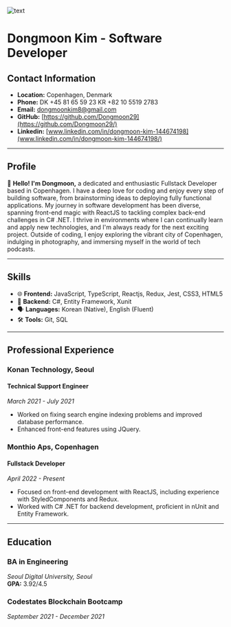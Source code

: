 ![text](/dongmoon_kim.jpg "")
# Dongmoon Kim - Software Developer

## Contact Information
- **Location:** Copenhagen, Denmark
- **Phone:** DK +45 81 65 59 23 KR +82 10 5519 2783
- **Email:** [dongmoonkim8@gmail.com](mailto:dongmoonkim8@gmail.com)
- **GitHub:** [https://github.com/Dongmoon29](https://github.com/Dongmoon29/)
- **Linkedin:** [www.linkedin.com/in/dongmoon-kim-144674198](www.linkedin.com/in/dongmoon-kim-144674198/)

---

## Profile
👋 **Hello! I'm Dongmoon,** a dedicated and enthusiastic Fullstack Developer based in Copenhagen. I have a deep love for coding and enjoy every step of building software, from brainstorming ideas to deploying fully functional applications. My journey in software development has been diverse, spanning front-end magic with ReactJS to tackling complex back-end challenges in C# .NET. I thrive in environments where I can continually learn and apply new technologies, and I'm always ready for the next exciting project. Outside of coding, I enjoy exploring the vibrant city of Copenhagen, indulging in photography, and immersing myself in the world of tech podcasts.

---

## Skills
- 🌐 **Frontend:** JavaScript, TypeScript, Reactjs, Redux, Jest, CSS3, HTML5
- 🔧 **Backend:** C#, Entity Framework, Xunit
- 🗣 **Languages:** Korean (Native), English (Fluent)
- 🛠 **Tools:** Git, SQL

---

## Professional Experience

### Konan Technology, Seoul
#### Technical Support Engineer
_March 2021 - July 2021_
- Worked on fixing search engine indexing problems and improved database performance.
- Enhanced front-end features using JQuery.

### Monthio Aps, Copenhagen
#### Fullstack Developer
_April 2022 - Present_
- Focused on front-end development with ReactJS, including experience with StyledComponents and Redux.
- Worked with C# .NET for backend development, proficient in nUnit and Entity Framework.

---

## Education

### BA in Engineering
_Seoul Digital University, Seoul_  
**GPA:** 3.92/4.5

### Codestates Blockchain Bootcamp
_September 2021 - December 2021_